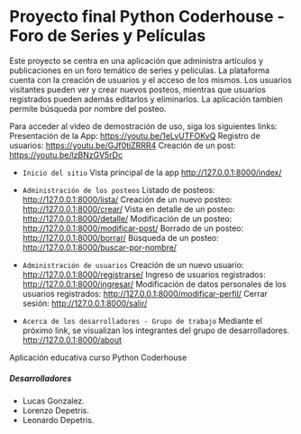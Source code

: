 

# Proyecto final Python Coderhouse - Foro de Series y Películas

Este proyecto se centra en una aplicación que administra artículos y publicaciones en un foro temático de series y películas. La plataforma cuenta con la creación de usuarios y el acceso de los mismos. Los usuarios visitantes pueden ver y crear nuevos posteos, mientras que usuarios registrados pueden además editarlos y eliminarlos. La aplicación tambien permite búsqueda por nombre del posteo.

Para acceder al video de demostración de uso, siga los siguientes links:
Presentación de la App: https://youtu.be/1eLvUTFOKvQ
Registro de usuarios:   https://youtu.be/GJf0tiZRRR4
Creación de un post:    https://youtu.be/lzBNzGV5rDc


- `Inicio del sitio`
Vista principal de la app
http://127.0.0.1:8000/index/

- `Administración de los posteos`
Listado de posteos:
http://127.0.0.1:8000/lista/
Creación de un nuevo posteo:
http://127.0.0.1:8000/crear/
Vista en detalle de un posteo:
http://127.0.0.1:8000/detalle/
Modificación de un posteo:
http://127.0.0.1:8000/modificar-post/
Borrado de un posteo:
http://127.0.0.1:8000/borrar/
Búsqueda de un posteo:
http://127.0.0.1:8000/buscar-por-nombre/

- `Administración de usuarios`
Creación de un nuevo usuario: 
http://127.0.0.1:8000/registrarse/
Ingreso de usuarios registrados: 
http://127.0.0.1:8000/ingresar/
Modificación de datos personales de los usuarios registrados: 
http://127.0.0.1:8000/modificar-perfil/
Cerrar sesión: 
http://127.0.0.1:8000/salir/

- `Acerca de los desarrolladores - Grupo de trabajo`
Mediante el próximo link, se visualizan los integrantes del grupo de desarrolladores.
http://127.0.0.1:8000/about






Aplicación educativa curso Python Coderhouse

##### Desarrolladores

- Lucas Gonzalez.
- Lorenzo Depetris.
- Leonardo Depetris.


